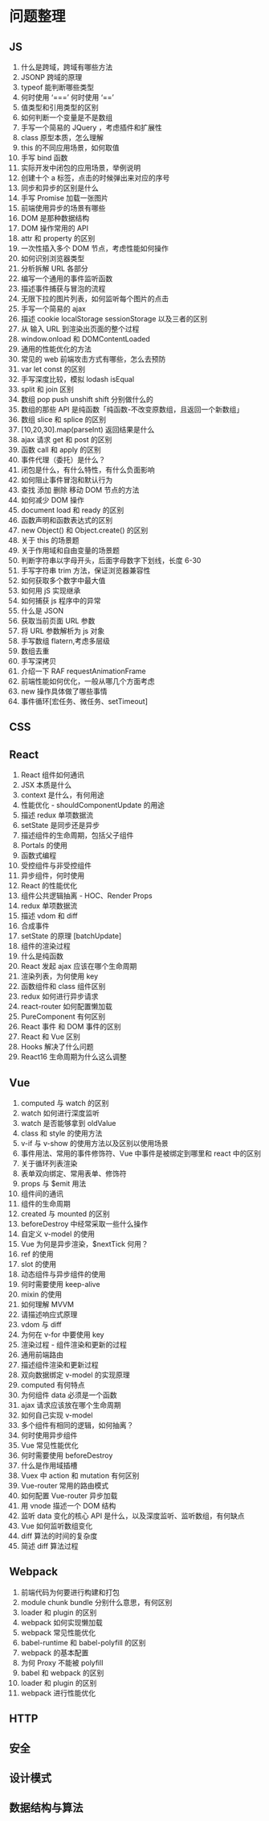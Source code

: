 # 问题整理

## JS

1. 什么是跨域，跨域有哪些方法
2. JSONP 跨域的原理
3. typeof 能判断哪些类型
4. 何时使用 ‘===’ 何时使用 ‘==’
5. 值类型和引用类型的区别
6. 如何判断一个变量是不是数组
7. 手写一个简易的 JQuery ，考虑插件和扩展性
8. class 原型本质，怎么理解
9. this 的不同应用场景，如何取值
10. 手写 bind 函数
11. 实际开发中闭包的应用场景，举例说明
12. 创建十个 a 标签，点击的时候弹出来对应的序号
13. 同步和异步的区别是什么
14. 手写 Promise 加载一张图片
15. 前端使用异步的场景有哪些
16. DOM 是那种数据结构
17. DOM 操作常用的 API
18. attr 和 property 的区别
19. 一次性插入多个 DOM 节点，考虑性能如何操作
20. 如何识别浏览器类型
21. 分析拆解 URL 各部分
22. 编写一个通用的事件监听函数
23. 描述事件捕获与冒泡的流程
24. 无限下拉的图片列表，如何监听每个图片的点击
25. 手写一个简易的 ajax
26. 描述 cookie localStorage sessionStorage 以及三者的区别
27. 从 输入 URL 到渲染出页面的整个过程
28. window.onload 和 DOMContentLoaded
29. 通用的性能优化的方法
30. 常见的 web 前端攻击方式有哪些，怎么去预防
31. var let const 的区别
32. 手写深度比较，模拟 lodash isEqual
33. split 和 join 区别
34. 数组 pop push unshift shift 分别做什么的
35. 数组的那些 API 是纯函数「纯函数-不改变原数组，且返回一个新数组」
36. 数组 slice 和 splice 的区别
37. [10,20,30].map(parseInt) 返回结果是什么
38. ajax 请求 get 和 post 的区别
39. 函数 call 和 apply 的区别
40. 事件代理（委托）是什么？
41. 闭包是什么，有什么特性，有什么负面影响
42. 如何阻止事件冒泡和默认行为
43. 查找 添加 删除 移动 DOM 节点的方法
44. 如何减少 DOM 操作
45. document load 和 ready 的区别
46. 函数声明和函数表达式的区别
47. new Object() 和 Object.create() 的区别
48. 关于 this 的场景题
49. 关于作用域和自由变量的场景题
50. 判断字符串以字母开头，后面字母数字下划线，长度 6-30
51. 手写字符串 trim 方法，保证浏览器兼容性
52. 如何获取多个数字中最大值
53. 如何用 jS 实现继承
54. 如何捕获 js 程序中的异常
55. 什么是 JSON
56. 获取当前页面 URL 参数
57. 将 URL 参数解析为 js 对象
58. 手写数组 flatern,考虑多层级
59. 数组去重
60. 手写深拷贝
61. 介绍一下 RAF requestAnimationFrame
62. 前端性能如何优化，一般从哪几个方面考虑
63. new 操作具体做了哪些事情
64. 事件循环[宏任务、微任务、setTimeout]

## CSS

## React

1. React 组件如何通讯
2. JSX 本质是什么
3. context 是什么，有何用途
4. 性能优化 - shouldComponentUpdate 的用途
5. 描述 redux 单项数据流
6. setState 是同步还是异步
7. 描述组件的生命周期，包括父子组件
8. Portals 的使用
9. 函数式编程
10. 受控组件与非受控组件
11. 异步组件，何时使用
12. React 的性能优化
13. 组件公共逻辑抽离 - HOC、Render Props
14. redux 单项数据流
15. 描述 vdom 和 diff
16. 合成事件
17. setState 的原理 [batchUpdate]
18. 组件的渲染过程
19. 什么是纯函数
20. React 发起 ajax 应该在哪个生命周期
21. 渲染列表，为何使用 key
22. 函数组件和 class 组件区别
23. redux 如何进行异步请求
24. react-router 如何配置懒加载
25. PureComponent 有何区别
26. React 事件 和 DOM 事件的区别
27. React 和 Vue 区别
28. Hooks 解决了什么问题
29. React16 生命周期为什么这么调整

## Vue

1. computed 与 watch 的区别
2. watch 如何进行深度监听
3. watch 是否能够拿到 oldValue
4. class 和 style 的使用方法
5. v-if 与 v-show 的使用方法以及区别以使用场景
6. 事件用法、常用的事件修饰符、Vue 中事件是被绑定到哪里和 react 中的区别
7. 关于循环列表渲染
8. 表单双向绑定、常用表单、修饰符
9. props 与 \$emit 用法
10. 组件间的通讯
11. 组件的生命周期
12. created 与 mounted 的区别
13. beforeDestroy 中经常采取一些什么操作
14. 自定义 v-model 的使用
15. Vue 为何是异步渲染，\$nextTick 何用？
16. ref 的使用
17. slot 的使用
18. 动态组件与异步组件的使用
19. 何时需要使用 keep-alive
20. mixin 的使用
21. 如何理解 MVVM
22. 请描述响应式原理
23. vdom 与 diff
24. 为何在 v-for 中要使用 key
25. 渲染过程 - 组件渲染和更新的过程
26. 通用前端路由
27. 描述组件渲染和更新过程
28. 双向数据绑定 v-model 的实现原理
29. computed 有何特点
30. 为何组件 data 必须是一个函数
31. ajax 请求应该放在哪个生命周期
32. 如何自己实现 v-model
33. 多个组件有相同的逻辑，如何抽离？
34. 何时使用异步组件
35. Vue 常见性能优化
36. 何时需要使用 beforeDestroy
37. 什么是作用域插槽
38. Vuex 中 action 和 mutation 有何区别
39. Vue-router 常用的路由模式
40. 如何配置 Vue-router 异步加载
41. 用 vnode 描述一个 DOM 结构
42. 监听 data 变化的核心 API 是什么，以及深度监听、监听数组，有何缺点
43. Vue 如何监听数组变化
44. diff 算法的时间的复杂度
45. 简述 diff 算法过程

## Webpack

1. 前端代码为何要进行构建和打包
2. module chunk bundle 分别什么意思，有何区别
3. loader 和 plugin 的区别
4. webpack 如何实现懒加载
5. webpack 常见性能优化
6. babel-runtime 和 babel-polyfill 的区别
7. webpack 的基本配置
8. 为何 Proxy 不能被 polyfill
9. babel 和 webpack 的区别
10. loader 和 plugin 的区别
11. webpack 进行性能优化

## HTTP

## 安全

## 设计模式

## 数据结构与算法
